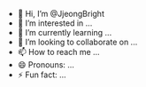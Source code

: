 - 👋 Hi, I’m @JjeongBright
- 👀 I’m interested in ...
- 🌱 I’m currently learning ...
- 💞️ I’m looking to collaborate on ...
- 📫 How to reach me ...
- 😄 Pronouns: ...
- ⚡ Fun fact: ...

<!---
JjeongBright/JjeongBright is a ✨ special ✨ repository because its `README.md` (this file) appears on your GitHub profile.
You can click the Preview link to take a look at your changes.
--->
